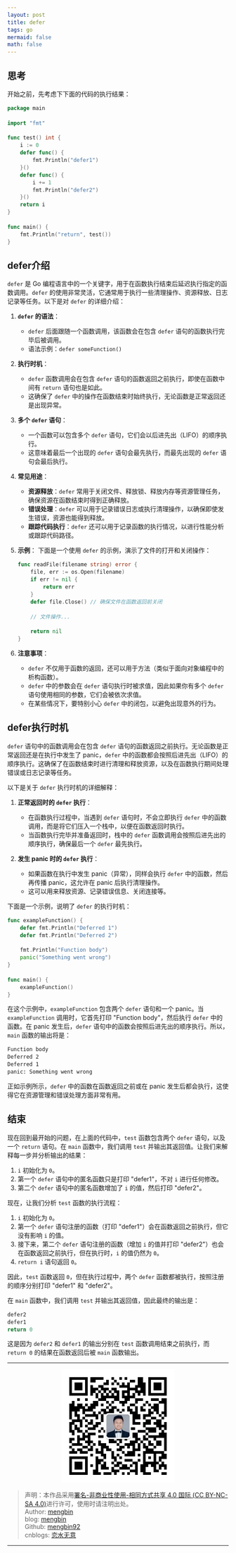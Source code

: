 ```yaml
---
layout: post
title: defer
tags: go
mermaid: false
math: false
---  
```


## 思考  

开始之前，先考虑下下面的代码的执行结果：  

```go
package main

import "fmt"

func test() int {
	i := 0
	defer func() {
		fmt.Println("defer1")
	}()
	defer func() {
		i += 1
		fmt.Println("defer2")
	}()
	return i
}

func main() {
	fmt.Println("return", test())
}
```  

## defer介绍

`defer` 是 Go 编程语言中的一个关键字，用于在函数执行结束后延迟执行指定的函数调用。`defer` 的使用非常灵活，它通常用于执行一些清理操作、资源释放、日志记录等任务。以下是对 `defer` 的详细介绍：

1. **`defer` 的语法**：
   - `defer` 后面跟随一个函数调用，该函数会在包含 `defer` 语句的函数执行完毕后被调用。
   - 语法示例：`defer someFunction()`
2. **执行时机**：
   - `defer` 函数调用会在包含 `defer` 语句的函数返回之前执行，即使在函数中间有 `return` 语句也是如此。
   - 这确保了 `defer` 中的操作在函数结束时始终执行，无论函数是正常返回还是出现异常。
3. **多个 `defer` 语句**：
   - 一个函数可以包含多个 `defer` 语句，它们会以后进先出（LIFO）的顺序执行。
   - 这意味着最后一个出现的 `defer` 语句会最先执行，而最先出现的 `defer` 语句会最后执行。
4. **常见用途**：
   - **资源释放**：`defer` 常用于关闭文件、释放锁、释放内存等资源管理任务，确保资源在函数结束时得到正确释放。
   - **错误处理**：`defer` 可以用于记录错误日志或执行清理操作，以确保即使发生错误，资源也能得到释放。
   - **跟踪代码执行**：`defer` 还可以用于记录函数的执行情况，以进行性能分析或跟踪代码路径。
5. **示例**：
   下面是一个使用 `defer` 的示例，演示了文件的打开和关闭操作：

   ```go
   func readFile(filename string) error {
       file, err := os.Open(filename)
       if err != nil {
           return err
       }
       defer file.Close() // 确保文件在函数返回前关闭

       // 文件操作...

       return nil
   }
   ```
6. **注意事项**：
   - `defer` 不仅用于函数的返回，还可以用于方法（类似于面向对象编程中的析构函数）。
   - `defer` 中的参数会在 `defer` 语句执行时被求值，因此如果你有多个 `defer` 语句使用相同的参数，它们会被依次求值。
   - 在某些情况下，要特别小心 `defer` 中的闭包，以避免出现意外的行为。

## defer执行时机

`defer` 语句中的函数调用会在包含 `defer` 语句的函数返回之前执行。无论函数是正常返回还是在执行中发生了 panic，`defer` 中的函数都会按照后进先出（LIFO）的顺序执行。这确保了在函数结束时进行清理和释放资源，以及在函数执行期间处理错误或日志记录等任务。

以下是关于 `defer` 执行时机的详细解释：

1. **正常返回时的 `defer` 执行**：
   - 在函数执行过程中，当遇到 `defer` 语句时，不会立即执行 `defer` 中的函数调用，而是将它们压入一个栈中，以便在函数返回时执行。
   - 当函数执行完毕并准备返回时，栈中的 `defer` 函数调用会按照后进先出的顺序执行，确保最后一个 `defer` 最先执行。

2. **发生 panic 时的 `defer` 执行**：
   - 如果函数在执行中发生 panic（异常），同样会执行 `defer` 中的函数，然后再传播 panic，这允许在 panic 后执行清理操作。
   - 这可以用来释放资源、记录错误信息、关闭连接等。

下面是一个示例，说明了 `defer` 的执行时机：

```go
func exampleFunction() {
    defer fmt.Println("Deferred 1")
    defer fmt.Println("Deferred 2")

    fmt.Println("Function body")
    panic("Something went wrong")
}

func main() {
    exampleFunction()
}
```

在这个示例中，`exampleFunction` 包含两个 `defer` 语句和一个 panic。当 `exampleFunction` 调用时，它首先打印 "Function body"，然后执行 `defer` 中的函数。在 panic 发生后，`defer` 语句中的函数会按照后进先出的顺序执行。所以，`main` 函数的输出将是：

```bash
Function body
Deferred 2
Deferred 1
panic: Something went wrong
```

正如示例所示，`defer` 中的函数在函数返回之前或在 panic 发生后都会执行，这使得它在资源管理和错误处理方面非常有用。  

## 结束  

现在回到最开始的问题，在上面的代码中，`test` 函数包含两个 `defer` 语句，以及一个 `return` 语句。在 `main` 函数中，我们调用 `test` 并输出其返回值。让我们来解释每一步并分析输出的结果：

1. `i` 初始化为 `0`。
2. 第一个 `defer` 语句中的匿名函数只是打印 "defer1"，不对 `i` 进行任何修改。
3. 第二个 `defer` 语句中的匿名函数增加了 `i` 的值，然后打印 "defer2"。

现在，让我们分析 `test` 函数的执行流程：

1. `i` 初始化为 `0`。
2. 第一个 `defer` 语句注册的函数（打印 "defer1"）会在函数返回之前执行，但它没有影响 `i` 的值。
3. 接下来，第二个 `defer` 语句注册的函数（增加 `i` 的值并打印 "defer2"）也会在函数返回之前执行，但在执行时，`i` 的值仍然为 `0`。
4. `return i` 语句返回 `0`。

因此，`test` 函数返回 `0`，但在执行过程中，两个 `defer` 函数都被执行，按照注册的顺序分别打印 "defer1" 和 "defer2"。

在 `main` 函数中，我们调用 `test` 并输出其返回值，因此最终的输出是：

```bash
defer2
defer1
return 0
```

这是因为 `defer2` 和 `defer1` 的输出分别在 `test` 函数调用结束之前执行，而 `return 0` 的结果在函数返回后被 `main` 函数输出。

---

<div align="center">
  <img src="../img/qrcode_wechat.jpg" alt="孟斯特">
</div>

> 声明：本作品采用[署名-非商业性使用-相同方式共享 4.0 国际 (CC BY-NC-SA 4.0)](https://creativecommons.org/licenses/by-nc-sa/4.0/deed.zh)进行许可，使用时请注明出处。  
> Author: [mengbin](mengbin1992@outlook.com)  
> blog: [mengbin](https://mengbin.top)  
> Github: [mengbin92](https://mengbin92.github.io/)  
> cnblogs: [恋水无意](https://www.cnblogs.com/lianshuiwuyi/)  

---

